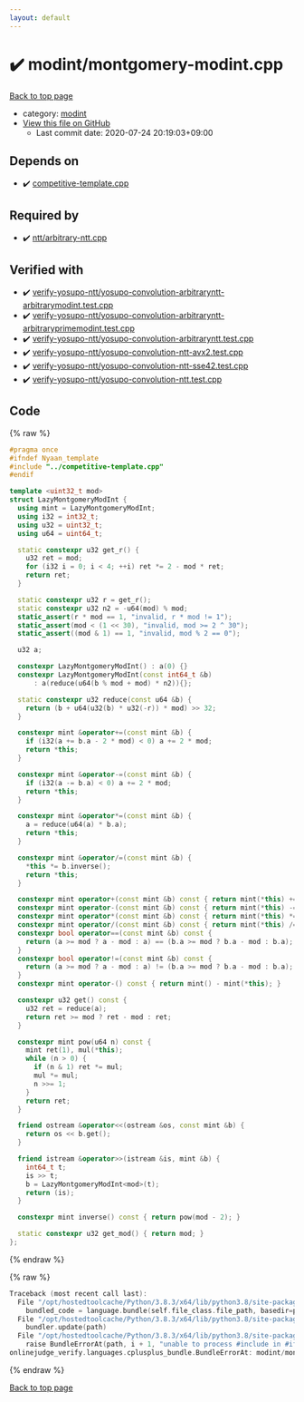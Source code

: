 ```yaml
---
layout: default
---
```


<!-- mathjax config similar to math.stackexchange -->
<script type="text/javascript" async
  src="https://cdnjs.cloudflare.com/ajax/libs/mathjax/2.7.5/MathJax.js?config=TeX-MML-AM_CHTML">
</script>
<script type="text/x-mathjax-config">
  MathJax.Hub.Config({
    TeX: { equationNumbers: { autoNumber: "AMS" }},
    tex2jax: {
      inlineMath: [ ['$','$'] ],
      processEscapes: true
    },
    "HTML-CSS": { matchFontHeight: false },
    displayAlign: "left",
    displayIndent: "2em"
  });
</script>

<script type="text/javascript" src="https://cdnjs.cloudflare.com/ajax/libs/jquery/3.4.1/jquery.min.js"></script>
<script src="https://cdn.jsdelivr.net/npm/jquery-balloon-js@1.1.2/jquery.balloon.min.js" integrity="sha256-ZEYs9VrgAeNuPvs15E39OsyOJaIkXEEt10fzxJ20+2I=" crossorigin="anonymous"></script>
<script type="text/javascript" src="../../assets/js/copy-button.js"></script>
<link rel="stylesheet" href="../../assets/css/copy-button.css" />


# :heavy_check_mark: modint/montgomery-modint.cpp

<a href="../../index.html">Back to top page</a>

* category: <a href="../../index.html#fb97f878c938d7517d3d9f7de68146e9">modint</a>
* <a href="{{ site.github.repository_url }}/blob/master/modint/montgomery-modint.cpp">View this file on GitHub</a>
    - Last commit date: 2020-07-24 20:19:03+09:00




## Depends on

* :heavy_check_mark: <a href="../competitive-template.cpp.html">competitive-template.cpp</a>


## Required by

* :heavy_check_mark: <a href="../ntt/arbitrary-ntt.cpp.html">ntt/arbitrary-ntt.cpp</a>


## Verified with

* :heavy_check_mark: <a href="../../verify/verify-yosupo-ntt/yosupo-convolution-arbitraryntt-arbitrarymodint.test.cpp.html">verify-yosupo-ntt/yosupo-convolution-arbitraryntt-arbitrarymodint.test.cpp</a>
* :heavy_check_mark: <a href="../../verify/verify-yosupo-ntt/yosupo-convolution-arbitraryntt-arbitraryprimemodint.test.cpp.html">verify-yosupo-ntt/yosupo-convolution-arbitraryntt-arbitraryprimemodint.test.cpp</a>
* :heavy_check_mark: <a href="../../verify/verify-yosupo-ntt/yosupo-convolution-arbitraryntt.test.cpp.html">verify-yosupo-ntt/yosupo-convolution-arbitraryntt.test.cpp</a>
* :heavy_check_mark: <a href="../../verify/verify-yosupo-ntt/yosupo-convolution-ntt-avx2.test.cpp.html">verify-yosupo-ntt/yosupo-convolution-ntt-avx2.test.cpp</a>
* :heavy_check_mark: <a href="../../verify/verify-yosupo-ntt/yosupo-convolution-ntt-sse42.test.cpp.html">verify-yosupo-ntt/yosupo-convolution-ntt-sse42.test.cpp</a>
* :heavy_check_mark: <a href="../../verify/verify-yosupo-ntt/yosupo-convolution-ntt.test.cpp.html">verify-yosupo-ntt/yosupo-convolution-ntt.test.cpp</a>


## Code

<a id="unbundled"></a>
{% raw %}
```cpp
#pragma once
#ifndef Nyaan_template
#include "../competitive-template.cpp"
#endif

template <uint32_t mod>
struct LazyMontgomeryModInt {
  using mint = LazyMontgomeryModInt;
  using i32 = int32_t;
  using u32 = uint32_t;
  using u64 = uint64_t;

  static constexpr u32 get_r() {
    u32 ret = mod;
    for (i32 i = 0; i < 4; ++i) ret *= 2 - mod * ret;
    return ret;
  }

  static constexpr u32 r = get_r();
  static constexpr u32 n2 = -u64(mod) % mod;
  static_assert(r * mod == 1, "invalid, r * mod != 1");
  static_assert(mod < (1 << 30), "invalid, mod >= 2 ^ 30");
  static_assert((mod & 1) == 1, "invalid, mod % 2 == 0");

  u32 a;

  constexpr LazyMontgomeryModInt() : a(0) {}
  constexpr LazyMontgomeryModInt(const int64_t &b)
      : a(reduce(u64(b % mod + mod) * n2)){};

  static constexpr u32 reduce(const u64 &b) {
    return (b + u64(u32(b) * u32(-r)) * mod) >> 32;
  }

  constexpr mint &operator+=(const mint &b) {
    if (i32(a += b.a - 2 * mod) < 0) a += 2 * mod;
    return *this;
  }

  constexpr mint &operator-=(const mint &b) {
    if (i32(a -= b.a) < 0) a += 2 * mod;
    return *this;
  }

  constexpr mint &operator*=(const mint &b) {
    a = reduce(u64(a) * b.a);
    return *this;
  }

  constexpr mint &operator/=(const mint &b) {
    *this *= b.inverse();
    return *this;
  }

  constexpr mint operator+(const mint &b) const { return mint(*this) += b; }
  constexpr mint operator-(const mint &b) const { return mint(*this) -= b; }
  constexpr mint operator*(const mint &b) const { return mint(*this) *= b; }
  constexpr mint operator/(const mint &b) const { return mint(*this) /= b; }
  constexpr bool operator==(const mint &b) const {
    return (a >= mod ? a - mod : a) == (b.a >= mod ? b.a - mod : b.a);
  }
  constexpr bool operator!=(const mint &b) const {
    return (a >= mod ? a - mod : a) != (b.a >= mod ? b.a - mod : b.a);
  }
  constexpr mint operator-() const { return mint() - mint(*this); }

  constexpr u32 get() const {
    u32 ret = reduce(a);
    return ret >= mod ? ret - mod : ret;
  }

  constexpr mint pow(u64 n) const {
    mint ret(1), mul(*this);
    while (n > 0) {
      if (n & 1) ret *= mul;
      mul *= mul;
      n >>= 1;
    }
    return ret;
  }

  friend ostream &operator<<(ostream &os, const mint &b) {
    return os << b.get();
  }

  friend istream &operator>>(istream &is, mint &b) {
    int64_t t;
    is >> t;
    b = LazyMontgomeryModInt<mod>(t);
    return (is);
  }

  constexpr mint inverse() const { return pow(mod - 2); }

  static constexpr u32 get_mod() { return mod; }
};

```
{% endraw %}

<a id="bundled"></a>
{% raw %}
```cpp
Traceback (most recent call last):
  File "/opt/hostedtoolcache/Python/3.8.3/x64/lib/python3.8/site-packages/onlinejudge_verify/docs.py", line 349, in write_contents
    bundled_code = language.bundle(self.file_class.file_path, basedir=pathlib.Path.cwd())
  File "/opt/hostedtoolcache/Python/3.8.3/x64/lib/python3.8/site-packages/onlinejudge_verify/languages/cplusplus.py", line 185, in bundle
    bundler.update(path)
  File "/opt/hostedtoolcache/Python/3.8.3/x64/lib/python3.8/site-packages/onlinejudge_verify/languages/cplusplus_bundle.py", line 306, in update
    raise BundleErrorAt(path, i + 1, "unable to process #include in #if / #ifdef / #ifndef other than include guards")
onlinejudge_verify.languages.cplusplus_bundle.BundleErrorAt: modint/montgomery-modint.cpp: line 3: unable to process #include in #if / #ifdef / #ifndef other than include guards

```
{% endraw %}

<a href="../../index.html">Back to top page</a>

